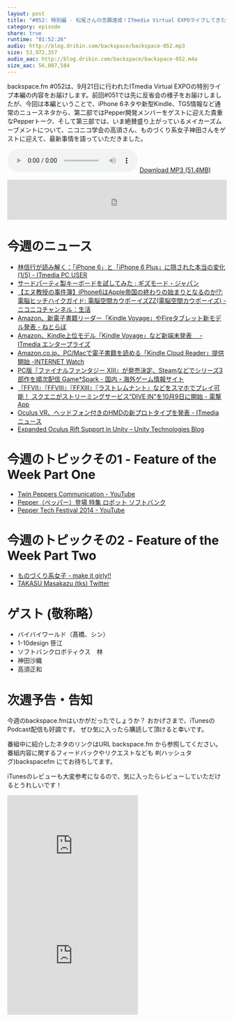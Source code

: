 ```yaml
---
layout: post
title: "#052: 特別編 - 松尾さんの念願達成！ITmedia Virtual EXPOライブしてきたぜ！"
category: episode
share: true
runtime: "01:52:26"
audio: http://blog.drikin.com/backspace/backspace-052.mp3
size: 53,972,357
audio_aac: http://blog.drikin.com/backspace/backspace-052.m4a
size_aac: 56,007,584
---
```


backspace.fm #052は、9月21日に行われたITmedia Virtual EXPOの特別ライブ本編の内容をお届けします。前回#051では先に反省会の様子をお届けしましたが、今回は本編ということで、iPhone 6ネタや新型Kindle、TGS情報など通常のニュースネタから、第二部ではPepper開発メンバーをゲストに迎えた貴重なPepperトーク、そして第三部では、いま絶賛盛り上がっているメイカーズムーブメントについて、ニコニコ学会の高須さん、ものづくり系女子神田さんをゲストに迎えて、最新事情を語っていただきました。

<audio src="http://blog.drikin.com/backspace/backspace-052.mp3" controls preload></audio>
[Download MP3 (51.4MB)](http://blog.drikin.com/backspace/backspace-052.mp3)

<iframe src="http://backspace.fm/subscribes.html" width="100%" height="92" scrolling="no" frameborder="0"></iframe>


# 今週のニュース

  - [林信行が読み解く：「iPhone 6」と「iPhone 6 Plus」に隠された本当の変化 (1/5) - ITmedia PC USER](http://www.itmedia.co.jp/pcuser/articles/1409/17/news065.html)
  - [サードパーティ製キーボードを試してみた : ギズモード・ジャパン](http://www.gizmodo.jp/2014/09/post_15554.html)
  - [【エヌ教授の事件簿】iPhone6はApple帝国の終わりの始まりとなるのか!?:電脳ヒッチハイクガイド: 電脳空間カウボーイズZZ(電脳空間カウボーイズ) - ニコニコチャンネル：生活](http://sp.ch.nicovideo.jp/akiba-cyberspacecowboys/blomaga/ar626815)
  - [Amazon、新電子書籍リーダー「Kindle Voyage」やFireタブレット新モデル発表 - ねとらぼ](http://nlab.itmedia.co.jp/nl/articles/1409/18/news077.html)
  - [Amazon、Kindle上位モデル「Kindle Voyage」など新端末発表　 - ITmedia エンタープライズ](http://www.itmedia.co.jp/enterprise/articles/1409/18/news082.html)
  - [Amazon.co.jp、PC/Macで電子書籍を読める「Kindle Cloud Reader」提供開始 -INTERNET Watch](http://internet.watch.impress.co.jp/docs/news/20140919_667600.html)
  - [PC版『ファイナルファンタジー XIII』が発売決定、Steamなどでシリーズ3部作を順次配信  Game*Spark - 国内・海外ゲーム情報サイト](http://www.gamespark.jp/article/2014/09/19/51695.html)
  - [『FFVII』『FFVIII』『FFXIII』『ラストレムナント』などをスマホでプレイ可能！ スクエニがストリーミングサービス“DIVE IN”を10月9日に開始 - 電撃App](http://dengekionline.com/elem/000/000/923/923174/)
  - [Oculus VR、ヘッドフォン付きのHMDの新プロトタイプを発表 - ITmedia ニュース](http://www.itmedia.co.jp/news/articles/1409/21/news009.html)
  - [Expanded Oculus Rift Support in Unity – Unity Technologies Blog](http://blogs.unity3d.com/2014/09/20/expanded-oculus-rift-support-in-unity/)

# 今週のトピックその1 - Feature of the Week Part One

  - [Twin Peppers Communication - YouTube](http://www.youtube.com/watch?v=G_Zcot4PH6c)
  - [Pepper（ペッパー）登場  特集  ロボット  ソフトバンク](http://www.softbank.jp/robot/special/pepper/)
  - [Pepper Tech Festival 2014 - YouTube](https://www.youtube.com/playlist?list=PLZ3ruzhbAxAT4xJmi17ChskXEVk_KzShw)

# 今週のトピックその2 - Feature of the Week Part Two

  - [ものづくり系女子 - make it girly!!](http://wp.me/3csw5)
  - [TAKASU Masakazu (tks)  Twitter](https://twitter.com/tks)

# ゲスト (敬称略）
- バイバイワールド（髙橋、シン）
- 1-10design 笹江
- ソフトバンクロボティクス　林
- 神田沙織
- 高須正和

# 次週予告・告知

今週のbackspace.fmはいかがだったでしょうか？
おかげさまで、iTunesのPodcast配信も好調です。
ぜひ気に入ったら購読して頂けると幸いです。

番組中に紹介したネタのリンクはURL backspace.fm から参照してください。
番組内容に関するフィードバックやリクエストなども #(ハッシュタグ)backspacefm にてお待ちしてます。

iTunesのレビューも大変参考になるので、気に入ったらレビューしていただけるとうれしいです！

<iframe src="http://rcm-fe.amazon-adsystem.com/e/cm?t=driftking-22&o=9&p=12&l=bn1&mode=videogames-jp&browse=637394&fc1=000000&lt1=_blank&lc1=3366FF&bg1=FFFFFF&f=ifr" marginwidth="0" marginheight="0" width="300" height="252" border="0" frameborder="0" style="border:none;" scrolling="no"></iframe>
<iframe src="http://rcm-fe.amazon-adsystem.com/e/cm?t=driftking-22&o=9&p=12&l=bn1&mode=computers-jp&browse=2127209052&fc1=000000&lt1=_blank&lc1=3366FF&bg1=FFFFFF&f=ifr" marginwidth="0" marginheight="0" width="300" height="252" border="0" frameborder="0" style="border:none;" scrolling="no"></iframe>


